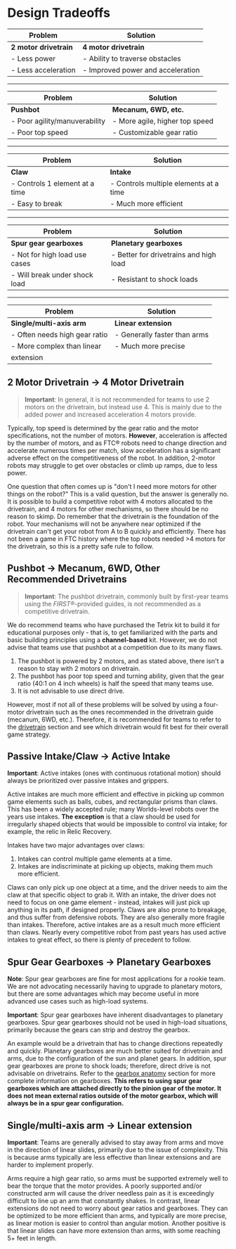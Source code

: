 # Design Tradeoffs

| **Problem**                    | **Solution**                             |
|---------------------------------|------------------------------------------|
| **2 motor drivetrain**          | **4 motor drivetrain**                   |
| - Less power                    | - Ability to traverse obstacles          |
| - Less acceleration             | - Improved power and acceleration        |

---

| **Problem**                    | **Solution**                             |
|---------------------------------|------------------------------------------|
| **Pushbot**                     | **Mecanum, 6WD, etc.**                   |
| - Poor agility/manuverability   | - More agile, higher top speed           |
| - Poor top speed                | - Customizable gear ratio                |

---

| **Problem**                    | **Solution**                             |
|---------------------------------|------------------------------------------|
| **Claw**                        | **Intake**                               |
| - Controls 1 element at a time  | - Controls multiple elements at a time   |
| - Easy to break                 | - Much more efficient                    |

---

| **Problem**                    | **Solution**                             |
|---------------------------------|------------------------------------------|
| **Spur gear gearboxes**         | **Planetary gearboxes**                  |
| - Not for high load use cases   | - Better for drivetrains and high load   |
| - Will break under shock load   | - Resistant to shock loads               |

---

| **Problem**                    | **Solution**                             |
|---------------------------------|------------------------------------------|
| **Single/multi-axis arm**       | **Linear extension**                     |
| - Often needs high gear ratio   | - Generally faster than arms             |
| - More complex than linear      | - Much more precise                      |
|   extension                     |                                          |



## 2 Motor Drivetrain → 4 Motor Drivetrain

> **Important**: In general, it is not recommended for teams to use 2 motors on the drivetrain, but instead use 4. This is mainly due to the added power and increased acceleration 4 motors provide.

Typically, top speed is determined by the gear ratio and the motor specifications, not the number of motors. **However**, acceleration is affected by the number of motors, and as FTC® robots need to change direction and accelerate numerous times per match, slow acceleration has a significant adverse effect on the competitiveness of the robot. In addition, 2-motor robots may struggle to get over obstacles or climb up ramps, due to less power. 

One question that often comes up is "don't I need more motors for other things on the robot?" This is a valid question, but the answer is generally no. It is possible to build a competitive robot with 4 motors allocated to the drivetrain, and 4 motors for other mechanisms, so there should be no reason to skimp. Do remember that the drivetrain is the foundation of the robot. Your mechanisms will not be anywhere near optimized if the drivetrain can't get your robot from A to B quickly and efficiently. There has not been a game in FTC history where the top robots needed >4 motors for the drivetrain, so this is a pretty safe rule to follow.

## Pushbot → Mecanum, 6WD, Other Recommended Drivetrains

> **Important**: The pushbot drivetrain, commonly built by first-year teams using the *FIRST®*-provided guides, is not recommended as a competitive drivetrain.

We do recommend teams who have purchased the Tetrix kit to build it for educational purposes only - that is, to get familiarized with the parts and basic building principles using a **channel-based** kit. However, we do not advise that teams use that pushbot at a competition due to its many flaws.

1. The pushbot is powered by 2 motors, and as stated above, there isn't a reason to stay with 2 motors on drivetrain.
2. The pushbot has poor top speed and turning ability, given that the gear ratio (40:1 on 4 inch wheels) is half the speed that many teams use.
3. It is not advisable to use direct drive.
 
However, most if not all of these problems will be solved by using a four-motor drivetrain such as the ones recommended in the drivetrain guide (mecanum, 6WD, etc.). Therefore, it is recommended for teams to refer to the [drivetrain](en/docs/ftc/common-mechanisms/drivetrains/index) section and see which drivetrain would fit best for their overall game strategy.

## Passive Intake/Claw → Active Intake

**Important**: Active intakes (ones with continuous rotational motion) should always be prioritized over passive intakes and grippers.

Active intakes are much more efficient and effective in picking up common game elements such as balls, cubes, and rectangular prisms than claws. This has been a widely accepted rule; many Worlds-level robots over the years use intakes. **The exception** is that a claw should be used for irregularly shaped objects that would be impossible to control via intake; for example, the relic in Relic Recovery.

Intakes have two major advantages over claws:

1. Intakes can control multiple game elements at a time.
2. Intakes are indiscriminate at picking up objects, making them much more efficient.

Claws can only pick up one object at a time, and the driver needs to aim the claw at that specific object to grab it. With an intake, the driver does not need to focus on one game element - instead, intakes will just pick up anything in its path, if designed properly. Claws are also prone to breakage, and thus suffer from defensive robots. They are also generally more fragile than intakes. Therefore, active intakes are as a result much more efficient than claws. Nearly every competitive robot from past years has used active intakes to great effect, so there is plenty of precedent to follow.

## Spur Gear Gearboxes → Planetary Gearboxes

**Note**: Spur gear gearboxes are fine for most applications for a rookie team. We are not advocating necessarily having to upgrade to planetary motors, but there are some advantages which may become useful in more advanced use cases such as high-load systems.

**Important**: Spur gear gearboxes have inherent disadvantages to planetary gearboxes. Spur gear gearboxes should not be used in high-load situations, primarily because the gears can strip and destroy the gearbox.

An example would be a drivetrain that has to change directions repeatedly and quickly. Planetary gearboxes are much better suited for drivetrain and arms, due to the configuration of the sun and planet gears. In addition, spur gear gearboxes are prone to shock loads; therefore, direct drive is not advisable on drivetrains. Refer to the [gearbox anatomy](en/docs/ftc/power-and-electronics/motor-guide/gearbox-anatomy) section for more complete information on gearboxes. **This refers to using spur gear gearboxes which are attached directly to the pinion gear of the motor. It does not mean external ratios outside of the motor gearbox, which will always be in a spur gear configuration.**

## Single/multi-axis arm → Linear extension

**Important**: Teams are generally advised to stay away from arms and move in the direction of linear slides, primarily due to the issue of complexity. This is because arms typically are less effective than linear extensions and are harder to implement properly.

Arms require a high gear ratio, so arms must be supported extremely well to bear the torque that the motor provides. A poorly supported and/or constructed arm will cause the driver needless pain as it is exceedingly difficult to line up an arm that constantly shakes. In contrast, linear extensions do not need to worry about gear ratios and gearboxes. They can be optimized to be more efficient than arms, and typically are more precise, as linear motion is easier to control than angular motion. Another positive is that linear slides can have more extension than arms, with some reaching 5+ feet in length.
